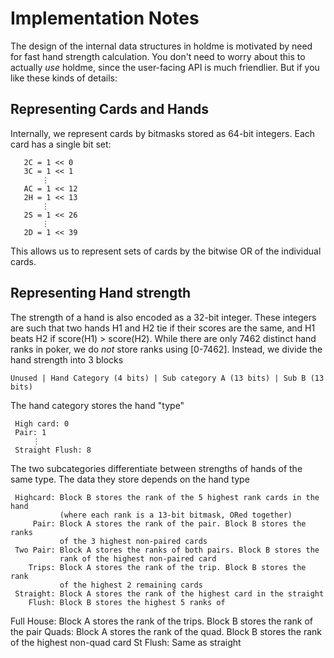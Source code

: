 # Implementation Notes

The design of the internal data structures in holdme is motivated by need for
fast hand strength calculation. You don't need to worry about this to actually
*use* holdme, since the user-facing API is much friendlier. But if you
like these kinds of details:

## Representing Cards and Hands

Internally, we represent cards by bitmasks stored as 64-bit integers.
Each card has a single bit set:
```
   2C = 1 << 0
   3C = 1 << 1
       ⋮
   AC = 1 << 12
   2H = 1 << 13
       ⋮
   2S = 1 << 26
       ⋮
   2D = 1 << 39
```
This allows us to represent sets of cards by the bitwise OR
of the individual cards.

## Representing Hand strength

The strength of a hand is also encoded as a 32-bit integer. These integers
are such that two hands H1 and H2 tie if their scores are the same, and
H1 beats H2 if score(H1) > score(H2). While there are only 7462 distinct hand
ranks in poker, we do *not* store ranks using [0-7462]. Instead, we divide
the hand strength into 3 blocks

```
Unused | Hand Category (4 bits) | Sub category A (13 bits) | Sub B (13 bits)
```

The hand category stores the hand "type"
```
 High card: 0
 Pair: 1
     ⋮
 Straight Flush: 8
```
The two subcategories differentiate between strengths of hands of the same
type. The data they store depends on the hand type

     Highcard: Block B stores the rank of the 5 highest rank cards in the hand
               (where each rank is a 13-bit bitmask, ORed together)
         Pair: Block A stores the rank of the pair. Block B stores the ranks
               of the 3 highest non-paired cards
     Two Pair: Block A stores the ranks of both pairs. Block B stores the
               rank of the highest non-paired card
        Trips: Block A stores the rank of the trip. Block B stores the rank
               of the highest 2 remaining cards
     Straight: Block A stores the rank of the highest card in the straight
        Flush: Block B stores the highest 5 ranks of
   Full House: Block A stores the rank of the trips. Block B stores the rank
               of the pair
        Quads: Block A stores the rank of the quad. Block B stores the rank
               of the highest non-quad card
     St Flush: Same as straight
